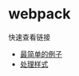 # webpack

快速查看链接

- [最简单的例子](https://github.com/mx52jing/webpack/tree/master/%E6%9C%80%E7%AE%80%E5%8D%95%E7%9A%84%E4%BE%8B%E5%AD%90)
- [处理样式](https://github.com/mx52jing/webpack/tree/master/%E5%A4%84%E7%90%86%E6%A0%B7%E5%BC%8F)
